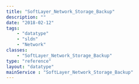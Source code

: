 ```yaml
---
title: "SoftLayer_Network_Storage_Backup"
description: ""
date: "2018-02-12"
tags:
    - "datatype"
    - "sldn"
    - "Network"
classes:
    - "SoftLayer_Network_Storage_Backup"
type: "reference"
layout: "datatype"
mainService : "SoftLayer_Network_Storage_Backup"
---
```

